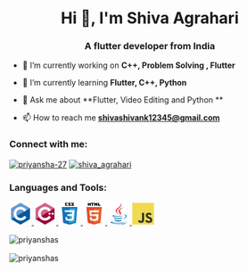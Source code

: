 <h1 align="center">Hi 👋, I'm Shiva Agrahari</h1>
<h3 align="center">A flutter developer from India</h3>

- 🔭 I’m currently working on **C++, Problem Solving , Flutter**

- 🌱 I’m currently learning **Flutter, C++, Python**

- 💬 Ask me about **Flutter, Video Editing and Python **

- 📫 How to reach me **shivashivank12345@gmail.com**

<h3 align="left">Connect with me:</h3>
<p align="left">
<a href="https://linkedin.com/in/shiva-agrahari" target="blank"><img align="center" src="https://raw.githubusercontent.com/rahuldkjain/github-profile-readme-generator/master/src/images/icons/Social/linked-in-alt.svg" alt="priyansha-27" height="30" width="40" /></a>
<a href="https://www.codechef.com/users/shivaag04" target="blank"><img align="center" src="http://photos.prnewswire.com/prnfull/20160506/10145623" alt="shiva_agrahari" height="30" width="40" /></a>
</p>

<h3 align="left">Languages and Tools:</h3>
<p align="left"> <a href="https://www.cprogramming.com/" target="_blank"> <img src="https://raw.githubusercontent.com/devicons/devicon/master/icons/c/c-original.svg" alt="c" width="40" height="40"/> </a> <a href="https://www.w3schools.com/cpp/" target="_blank"> <img src="https://raw.githubusercontent.com/devicons/devicon/master/icons/cplusplus/cplusplus-original.svg" alt="cplusplus" width="40" height="40"/> </a> <a href="https://www.w3schools.com/css/" target="_blank"> <img src="https://raw.githubusercontent.com/devicons/devicon/master/icons/css3/css3-original-wordmark.svg" alt="css3" width="40" height="40"/> </a> <a href="https://www.w3.org/html/" target="_blank"> <img src="https://raw.githubusercontent.com/devicons/devicon/master/icons/html5/html5-original-wordmark.svg" alt="html5" width="40" height="40"/> </a> <a href="https://www.java.com" target="_blank"> <img src="https://raw.githubusercontent.com/devicons/devicon/master/icons/java/java-original.svg" alt="java" width="40" height="40"/> </a> <a href="https://developer.mozilla.org/en-US/docs/Web/JavaScript" target="_blank"> <img src="https://raw.githubusercontent.com/devicons/devicon/master/icons/javascript/javascript-original.svg" alt="javascript" width="40" height="40"/> </a> </p>

<p><img align="center" src="https://github-readme-stats.vercel.app/api/top-langs?username=priyanshas&show_icons=true&locale=en&layout=compact" alt="priyanshas" /></p>

<p><img align="center" src="https://github-readme-streak-stats.herokuapp.com/?user=priyanshas&" alt="priyanshas" /></p>
